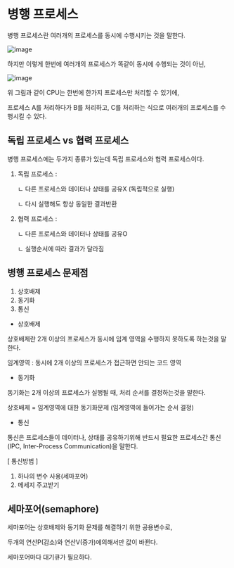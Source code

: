# 병행 프로세스

병행 프로세스란 여러개의 프로세스를 동시에 수행시키는 것을 말한다.



![image](https://user-images.githubusercontent.com/85108615/235596412-505121ea-d4e9-41d0-977f-2cece23d5c79.png)

하지만 이렇게 한번에 여러개의 프로세스가 똑같이 동시에 수행되는 것이 아닌, 

![image](https://user-images.githubusercontent.com/85108615/235597127-06d62042-efe9-4d12-aa9a-b1df7c24b6e3.png)

위 그림과 같이 CPU는 한번에 한가지 프로세스만 처리할 수 있기에,

프로세스 A를 처리하다가 B를 처리하고, C를 처리하는 식으로 여러개의 프로세스를 수행시킬 수 있다.

## 독립 프로세스 vs 협력 프로세스

병행 프로세스에는 두가지 종류가 있는데 독립 프로세스와 협력 프로세스이다.

1. 독립 프로세스 : 

   ㄴ 다른 프로세스와 데이터나 상태를 공유X (독립적으로 실행)
   
   ㄴ 다시 실행해도 항상 동일한 결과반환

2. 협력 프로세스 :

   ㄴ 다른 프로세스와 데이터나 상태를 공유O
   
   ㄴ 실행순서에 따라 결과가 달라짐

## 병행 프로세스 문제점
1. 상호배제
2. 동기화 
3. 통신

- 상호배제 

 상호배제란 2개 이상의 프로세스가 동시에 임계 영역을 수행하지 못하도록 하는것을 말한다.
 
임계영역 :  동시에 2개 이상의 프로세스가 접근하면 안되는 코드 영역

- 동기화

동기화는 2개 이상의 프로세스가 실행될 때, 처리 순서를 결정하는것을 말한다.

상호배제 = 임계영역에 대한 동기화문제 (임계영역에 들어가는 순서 결정)

- 통신

통신은 프로세스들이 데이터나, 상태를 공유하기위해 반드시 필요한 프로세스간 통신(IPC, Inter-Process Communication)을 말한다.

[ 통신방법 ] 

1. 하나의 변수 사용(세마포어)
2. 메세지 주고받기

## 세마포어(semaphore)

세마포어는 상호배제와 동기화 문제를 해결하기 위한 공용변수로,

두개의 연산P(감소)와 연산V(증가)에의해서만 값이 바뀐다. 

세마포어마다 대기큐가 필요하다.




